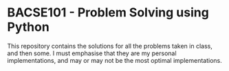 # BACSE101 - Problem Solving using Python

This repository contains the solutions for all the problems taken in class, and then some. I must emphasise that they are my personal implementations, and may or may not be the most optimal implementations.

